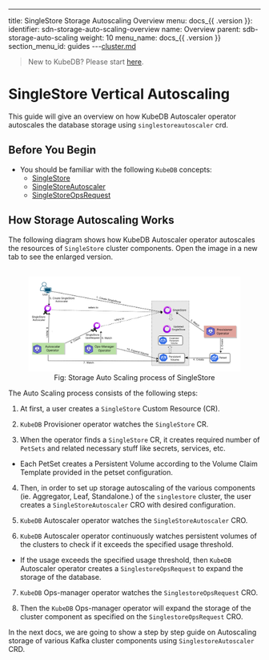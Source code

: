 ---
title: SingleStore Storage Autoscaling Overview
menu:
  docs_{{ .version }}:
    identifier: sdn-storage-auto-scaling-overview
    name: Overview
    parent: sdb-storage-auto-scaling
    weight: 10
menu_name: docs_{{ .version }}
section_menu_id: guides
---[cluster.md](cluster.md)

> New to KubeDB? Please start [here](/docs/README.md).

# SingleStore Vertical Autoscaling

This guide will give an overview on how KubeDB Autoscaler operator autoscales the database storage using `singlestoreautoscaler` crd.

## Before You Begin

- You should be familiar with the following `KubeDB` concepts:
    - [SingleStore](/docs/guides/singlestore/concepts/singlestore.md)
    - [SingleStoreAutoscaler](/docs/guides/singlestore/concepts/singlestoreautoscaler.md)
    - [SingleStoreOpsRequest](/docs/guides/singlestore/concepts/singlestoreopsrequest.md)

## How Storage Autoscaling Works

The following diagram shows how KubeDB Autoscaler operator autoscales the resources of `SingleStore` cluster components. Open the image in a new tab to see the enlarged version.

<figure align="center">
  <img alt="Storage Auto Scaling process of SingleStore" src="/docs/images/singlestore/storage-autoscaling.svg">
<figcaption align="center">Fig: Storage Auto Scaling process of SingleStore</figcaption>
</figure>


The Auto Scaling process consists of the following steps:

1. At first, a user creates a `SingleStore` Custom Resource (CR).

2. `KubeDB` Provisioner  operator watches the `SingleStore` CR.

3. When the operator finds a `SingleStore` CR, it creates required number of `PetSets` and related necessary stuff like secrets, services, etc.

- Each PetSet creates a Persistent Volume according to the Volume Claim Template provided in the petset configuration.

4. Then, in order to set up storage autoscaling of the various components (ie. Aggregator, Leaf, Standalone.) of the `singlestore` cluster, the user creates a `SingleStoreAutoscaler` CRO with desired configuration.

5. `KubeDB` Autoscaler operator watches the `SingleStoreAutoscaler` CRO.

6. `KubeDB` Autoscaler operator continuously watches persistent volumes of the clusters to check if it exceeds the specified usage threshold.
- If the usage exceeds the specified usage threshold, then `KubeDB` Autoscaler operator creates a `SinglestoreOpsRequest` to expand the storage of the database.

7. `KubeDB` Ops-manager operator watches the `SinglestoreOpsRequest` CRO.

8. Then the `KubeDB` Ops-manager operator will expand the storage of the cluster component as specified on the `SinglestoreOpsRequest` CRO.

In the next docs, we are going to show a step by step guide on Autoscaling storage of various Kafka cluster components using `SinglestoreAutoscaler` CRD.
